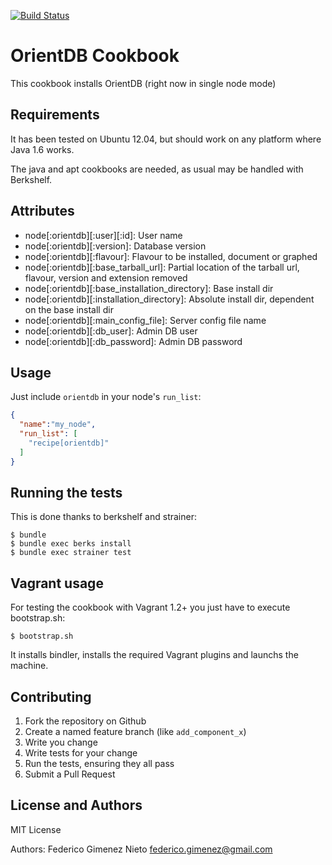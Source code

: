 [![Build Status](https://travis-ci.org/fgimenez/orientdb-cookbook.png)](https://travis-ci.org/fgimenez/orientdb-cookbook)

OrientDB Cookbook
=================
This cookbook installs OrientDB (right now in single node mode)

Requirements
------------

It has been tested on Ubuntu 12.04, but should work on any platform where Java 1.6 works. 

The java and apt cookbooks are needed, as usual may be handled with Berkshelf. 


Attributes
----------
* node[:orientdb][:user][:id]: User name
* node[:orientdb][:version]: Database version
* node[:orientdb][:flavour]: Flavour to be installed, document or graphed
* node[:orientdb][:base_tarball_url]: Partial location of the tarball url, flavour, version and extension removed
* node[:orientdb][:base_installation_directory]: Base install dir
* node[:orientdb][:installation_directory]: Absolute install dir, dependent on the base install dir
* node[:orientdb][:main_config_file]: Server config file name
* node[:orientdb][:db_user]: Admin DB user
* node[:orientdb][:db_password]: Admin DB password

Usage
-----
Just include `orientdb` in your node's `run_list`:

```json
{
  "name":"my_node",
  "run_list": [
    "recipe[orientdb]"
  ]
}
```

Running the tests
-----------------

This is done thanks to berkshelf and strainer:

    $ bundle
    $ bundle exec berks install
    $ bundle exec strainer test

Vagrant usage
-------------

For testing the cookbook with Vagrant 1.2+ you just have to execute bootstrap.sh:

    $ bootstrap.sh

It installs bindler, installs the required Vagrant plugins and launchs the machine. 

Contributing
------------

1. Fork the repository on Github
2. Create a named feature branch (like `add_component_x`)
3. Write you change
4. Write tests for your change
5. Run the tests, ensuring they all pass
6. Submit a Pull Request

License and Authors
-------------------
MIT License

Authors: Federico Gimenez Nieto <federico.gimenez@gmail.com>
